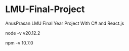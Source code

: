 # LMU-Final-Project
AnusPrasan LMU Final Year Project With C# and React.js


node -v
v20.12.2

npm -v
10.7.0
